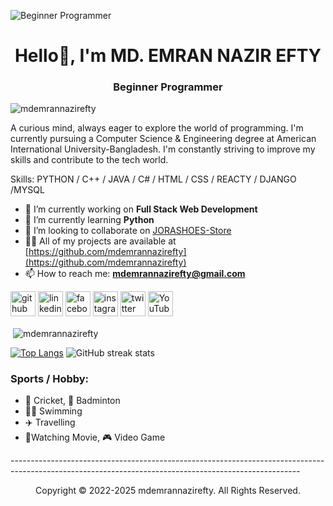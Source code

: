 
![Beginner Programmer](https://yt3.googleusercontent.com/NdxuNqXyK_gZf_nF572rYB1c8B5xkN5ZnquU4eyAnVo6t6hwm_qkbpV75p4WohLeSMEKW--D0w=w1060-fcrop64=1,00005a57ffffa5a8-k-c0xffffffff-no-nd-rj)

<h1 align="center">Hello👋, I'm MD. EMRAN NAZIR EFTY</h1>
<h3 align="center">Beginner Programmer</h3>
<p align="left"> <img src="https://komarev.com/ghpvc/?username=mdemrannazirefty&label=Profile%20views&color=0e75b6&style=flat" alt="mdemrannazirefty" /> </p>

A curious mind, always eager to explore the world of programming. I'm currently pursuing a Computer Science & Engineering degree at American International University-Bangladesh. I'm constantly striving to improve my skills and contribute to the tech world.

Skills: PYTHON / C++ / JAVA / C# / HTML / CSS / REACTY / DJANGO /MYSQL

- 🔭 I’m currently working on **Full Stack Web Development**
- 🌱 I’m currently learning **Python**
- 👯 I’m looking to collaborate on [JORASHOES-Store](https://github.com/mdemrannazirefty/JORASHOES-Store-With-Java.git)
- 👨‍💻 All of my projects are available at [https://github.com/mdemrannazirefty](https://github.com/mdemrannazirefty)
- 📫 How to reach me: **mdemrannazirefty@gmail.com**



[<img src='https://cdn.jsdelivr.net/npm/simple-icons@3.0.1/icons/github.svg' alt='github' height='40'>](https://github.com/mdemrannazirefty)  [<img src='https://cdn.jsdelivr.net/npm/simple-icons@3.0.1/icons/linkedin.svg' alt='linkedin' height='40'>](https://www.linkedin.com/in/mdemrannazirefty/)  [<img src='https://cdn.jsdelivr.net/npm/simple-icons@3.0.1/icons/facebook.svg' alt='facebook' height='40'>](https://www.facebook.com/eftymdemran)  [<img src='https://cdn.jsdelivr.net/npm/simple-icons@3.0.1/icons/instagram.svg' alt='instagram' height='40'>](https://www.instagram.com/en_efty/)  [<img src='https://cdn.jsdelivr.net/npm/simple-icons@3.0.1/icons/twitter.svg' alt='twitter' height='40'>](https://twitter.com/eftymdemran)  [<img src='https://cdn.jsdelivr.net/npm/simple-icons@3.0.1/icons/youtube.svg' alt='YouTube' height='40'>](https://www.youtube.com/channel/mdemrannazirefty)  


<p>&nbsp;<img align="center" src="https://github-readme-stats.vercel.app/api?username=mdemrannazirefty&show_icons=true&locale=en" alt="mdemrannazirefty" /></p>

[![Top Langs](https://github-readme-stats.vercel.app/api/top-langs/?username=mdemrannazirefty)](https://github.com/anuraghazra/github-readme-stats)
![GitHub streak stats](https://streak-stats.demolab.com/?user=mdemrannazirefty)  

<h3>Sports / Hobby:</h3>

- 🏏 Cricket, 🏸 Badminton
- 🏊‍♂️ Swimming
- ✈️ Travelling
- 🍿Watching Movie, 🎮 Video Game
<p>------------------------------------------------------------------------------------------------------------------------------------------------------</p>
<p align="center"> Copyright © 2022-2025 mdemrannazirefty. All Rights Reserved.</p>



